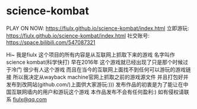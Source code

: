 # science-kombat
PLAY ON NOW: https://fiulx.github.io/science-kombat/index.html
立即游玩: https://fiulx.github.io/science-kombat/index.html
社交账号: https://space.bilibili.com/547087321

Hi~ 我是fiulx 这个项目的所有内容是从互联网上抓取下来的游戏 名字叫作science kombat(科学快打)
早在2016年 这个游戏就已经出现了只是那个时候过于冷门  很少有人这个游戏 而且在当今的互联网上面找不到任何可以游玩的游戏链接 所以我决定从wayback machine官网上抓取之前的游戏源文件 并且打包好并发布到改网站(github.com/)上面供大家游玩:))) 发布作品的初衷是为了能让在中国互联网墙内的用户和游玩这个游戏 本作品发布不会有任何盈利:)  如有侵权请联系 fiulx@qq.com​
